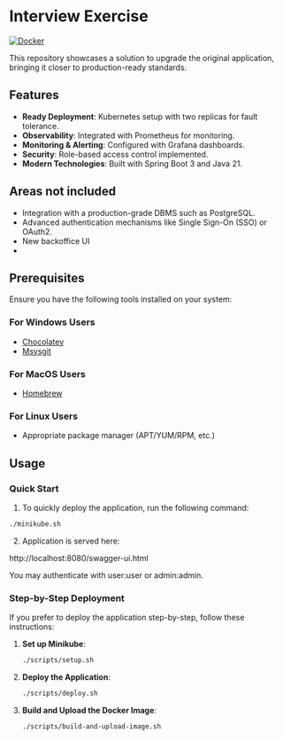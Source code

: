 # Interview Exercise
[![Docker](https://github.com/jahwag/interview-exercise/actions/workflows/docker-publish.yml/badge.svg)](https://github.com/jahwag/interview-exercise/actions/workflows/docker-publish.yml)

This repository showcases a solution to upgrade the original application, bringing it closer to production-ready standards.

## Features
- **Ready Deployment**: Kubernetes setup with two replicas for fault tolerance.
- **Observability**: Integrated with Prometheus for monitoring.
- **Monitoring & Alerting**: Configured with Grafana dashboards.
- **Security**: Role-based access control implemented.
- **Modern Technologies**: Built with Spring Boot 3 and Java 21.

## Areas not included
- Integration with a production-grade DBMS such as PostgreSQL.
- Advanced authentication mechanisms like Single Sign-On (SSO) or OAuth2.
- New backoffice UI
- 
## Prerequisites
Ensure you have the following tools installed on your system:

### For Windows Users
- [Chocolatey](https://chocolatey.org/install)
- [Msysgit](https://chocolatey.org/packages/git)

### For MacOS Users
- [Homebrew](https://brew.sh/)

### For Linux Users
- Appropriate package manager (APT/YUM/RPM, etc.)

## Usage
### Quick Start
1. To quickly deploy the application, run the following command:
 ```sh
 ./minikube.sh
 ```

2. Application is served here:

http://localhost:8080/swagger-ui.html

You may authenticate with user:user or admin:admin.

### Step-by-Step Deployment
If you prefer to deploy the application step-by-step, follow these instructions:

1. **Set up Minikube**:
    ```sh
    ./scripts/setup.sh
    ```

2. **Deploy the Application**:
    ```sh
    ./scripts/deploy.sh
    ```

3. **Build and Upload the Docker Image**:
    ```sh
    ./scripts/build-and-upload-image.sh
    ```




